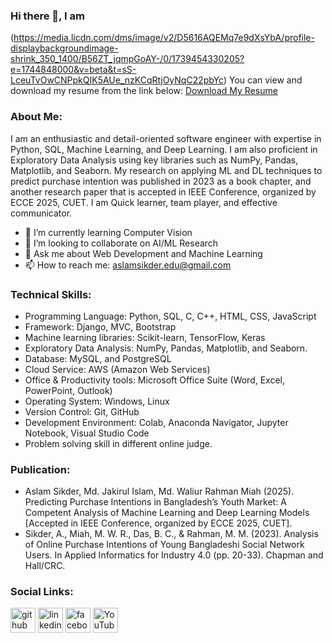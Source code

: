 ### Hi there 👋, I am
(https://media.licdn.com/dms/image/v2/D5616AQEMq7e9dXsYbA/profile-displaybackgroundimage-shrink_350_1400/B56ZT_jqmpGoAY-/0/1739454330205?e=1744848000&v=beta&t=sS-LceuTvOwCNPpkQIK5AUe_nzKCqRtjOyNqC22pbYc)
You can view and download my resume from the link below:
[Download My Resume](https://drive.google.com/file/d/1qlCCFx90n3cywm0EH0ToVWYfwQSG69F2/view)

### About Me:
I am an enthusiastic and detail-oriented software engineer with expertise in Python, SQL, Machine Learning, and Deep Learning. I am also proficient in Exploratory Data Analysis using key libraries such as NumPy, Pandas, Matplotlib, and Seaborn. My research on applying ML and DL techniques to predict purchase intention was published in 2023 as a book chapter, and another research paper that is accepted in IEEE Conference, organized by ECCE 2025, CUET. I am Quick learner, team player, and effective communicator.

- 🌱 I’m currently learning Computer Vision 
- 👯 I’m looking to collaborate on AI/ML Research  
- 💬 Ask me about Web Development and Machine Learning  
- 📫 How to reach me: aslamsikder.edu@gmail.com

### Technical Skills: 
- Programming Language: Python, SQL, C, C++, HTML, CSS, JavaScript
- Framework: Django, MVC, Bootstrap
- Machine learning libraries: Scikit-learn, TensorFlow, Keras
- Exploratory Data Analysis: NumPy, Pandas, Matplotlib, and Seaborn.
- Database: MySQL, and PostgreSQL
- Cloud Service: AWS (Amazon Web Services)
- Office & Productivity tools: Microsoft Office Suite (Word, Excel, PowerPoint, Outlook)
- Operating System: Windows, Linux
- Version Control: Git, GitHub
- Development Environment: Colab, Anaconda Navigator, Jupyter Notebook, Visual Studio Code
- Problem solving skill in different online judge.

### Publication:
- Aslam Sikder, Md. Jakirul Islam, Md. Waliur Rahman Miah (2025). Predicting Purchase Intentions in Bangladesh’s Youth Market: A Competent Analysis of Machine Learning and Deep Learning Models [Accepted in IEEE Conference, organized by ECCE 2025, CUET].
- Sikder, A., Miah, M. W. R., Das, B. C., & Rahman, M. M. (2023). Analysis of Online Purchase Intentions of Young Bangladeshi Social Network Users. In Applied Informatics for Industry 4.0 (pp. 20-33). Chapman and Hall/CRC.

### Social Links:
[<img src='https://cdn.jsdelivr.net/npm/simple-icons@3.0.1/icons/github.svg' alt='github' height='40'>](https://github.com/https://github.com/aslamsikder)  [<img src='https://cdn.jsdelivr.net/npm/simple-icons@3.0.1/icons/linkedin.svg' alt='linkedin' height='40'>](https://www.linkedin.com/in/https://www.linkedin.com/in/aslamsikder//)  [<img src='https://cdn.jsdelivr.net/npm/simple-icons@3.0.1/icons/facebook.svg' alt='facebook' height='40'>](https://www.facebook.com/https://www.facebook.com/aslamsikderduet)  [<img src='https://cdn.jsdelivr.net/npm/simple-icons@3.0.1/icons/youtube.svg' alt='YouTube' height='40'>](https://www.youtube.com/channel/https://www.youtube.com/@LearnWithAslamSir)

